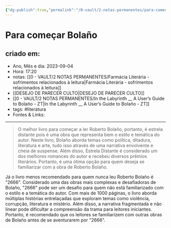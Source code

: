 ```yaml
---
{"dg-publish":true,"permalink":"/0-vault/2-notas-permanentes/para-comecar-bolano/","tags":["permanente","literatura"],"dgHomeLink":true,"dgShowLocalGraph":true,"dgShowFileTree":true,"dgEnableSearch":true,"noteIcon":""}
---
```


# Para começar Bolaño

## criado em: 
-  Ano, Mês e dia: 2023-09-04
- Hora: 17:20
- notas: [[0 - VAULT/2 NOTAS PERMANENTES/Farmácia Literária - sofrimentos relacionados à leitura\|Farmácia Literária - sofrimentos relacionados à leitura]]
- [[DESEJO DE PARECER CULTO\|DESEJO DE PARECER CULTO]]
- [[0 - VAULT/2 NOTAS PERMANENTES/In the Labyrinth __  A User’s Guide to Bolaño - ZT\|In the Labyrinth __  A User’s Guide to Bolaño - ZT]]
- tags: #literatura 
- Fontes & Links: 
---

> O melhor livro para começar a ler Roberto Bolaño, portanto, é estrela distante pois é uma obra que representa bem o estilo e temática do autor. Neste livro, Bolaño aborda temas como política, ditadura, literatura e arte, tudo isso através de uma narrativa envolvente e cheia de suspense. Além disso, Estrela Distante é considerado um dos melhores romances do autor e recebeu diversos prêmios literários. Portanto, é uma ótima opção para quem deseja se familiarizar com a obra de Roberto Bolaño. 

Já o livro menos recomendado para quem nunca leu Roberto Bolaño é "2666". Considerado uma das obras mais complexas e desafiadoras de Bolaño, "2666" pode ser um desafio para quem não está familiarizado com o estilo e a temática do autor. Com mais de 1000 páginas, o livro aborda múltiplas histórias entrelaçadas que exploram temas como violência, corrupção, literatura e mistério. Além disso, a narrativa fragmentada e não linear pode dificultar a compreensão da trama para leitores iniciantes. Portanto, é recomendado que os leitores se familiarizem com outras obras de Bolaño antes de se aventurarem por "2666".